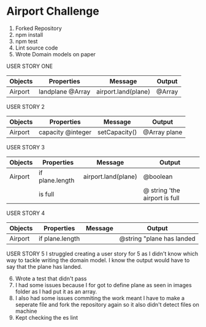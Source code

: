 Airport Challenge
=================
1. Forked Repository 
2. npm install 
3. npm test 
4. Lint source code
5. Wrote Domain models on paper

USER STORY ONE 

| Objects | Properties  | Message                                  | Output   |
| ------- | ----------- | ---------------------------------------- | -------- |
| Airport | landplane @Array      |   airport.land(plane)           | @Array   |




USER STORY 2 

| Objects | Properties  | Message                                  | Output   |
| ------- | ----------- | ---------------------------------------- | -------- |
| Airport | capacity @integer  |    setCapacity()               | @Array plane  |




USER STORY 3 

| Objects | Properties  | Message                                  | Output   |
| ------- | ----------- | ---------------------------------------- | -------- |
| Airport |  if plane.length    |   airport.land(plane)           | @boolean   |
|          |  is full   |             | @ string 'the airport is full   |



USER STORY 4 

| Objects | Properties  | Message                                  | Output   |
| ------- | ----------- | ---------------------------------------- | -------- |
| Airport |  if plane.length    |               | @string "plane has landed    |

USER STORY 5 
I struggled creating a user story for 5 as I didn't know which way to tackle writing the domain model. I know the output would have to say that the plane has landed.

6. Wrote a test that didn't pass 
7. I had some issues because I for got to define plane as seen in images folder as I had put it as an array. 
8. I also had some issues commiting the work meant I have to make a seperate file and fork the repository again so it also didn't detect files on machine
9. Kept checking the es lint